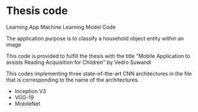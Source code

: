 # Thesis code
 Learning App Machine Learning Model Code
 
 The application purpose is to classify a household object entity within an image
 
 This code is provided to fulfill the thesis with the title "Mobile Application to assists Reading Acquisition for Children" by Vedro Suwandi
 
 
 This codes implementing three state-of-the-art CNN architectures in the file that is corresponding to the name of the architectures. 
<ul>
 <li> Inception V3 </li>
 <li> VGG-19 </li>
 <li> MobileNet </li>
</ul>
 
 
